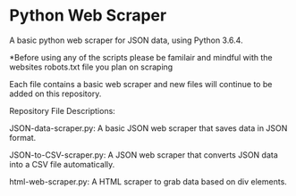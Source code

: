 # Python Web Scraper

A basic python web scraper for JSON data, using Python 3.6.4. 

*Before using any of the scripts please be familair and mindful with the websites robots.txt file you plan on scraping 

Each file contains a basic web scraper and new files will continue to be added on this repository. 

Repository File Descriptions:

JSON-data-scraper.py: A basic JSON web scraper that saves data in JSON format.


JSON-to-CSV-scraper.py: A JSON web scraper that converts JSON data into a CSV file automatically.


html-web-scraper.py: A HTML scraper to grab data based on div elements.


